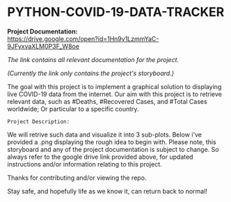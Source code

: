 # PYTHON-COVID-19-DATA-TRACKER
    
**Project Documentation:**    
https://drive.google.com/open?id=1Hn9y1LzmmYaC-9JFyxvaXLM0P3F_W8oe

*The link contains all relevant documentation for the project.*

*(Currently the link only contains the project's storyboard.)*

The goal with this project is to implement a graphical solution to displaying live COVID-19 data from the internet. Our aim with this project is to retrieve relevant data, such as #Deaths, #Recovered Cases, and #Total Cases worldwide; Or particular to a specific country. 

    Project Description:
We will retrive such data and visualize it into 3 sub-plots. Below i've provided a .png displaying the rough idea to begin with. Please note, this storyboard and any of the project documentation is subject to change. So always refer to the google drive link provided above, for updated instructions and/or information relating to this project. 


Thanks for contributing and/or viewing the repo. 

Stay safe, and hopefully life as we know it, can return back to normal!

